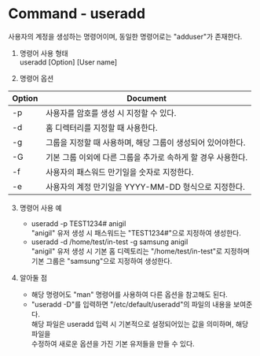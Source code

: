 Command - useradd
===============
사용자의 계정을 생성하는 명령어이며, 동일한 명령어로는 "adduser"가 존재한다.

1. 명령어 사용 형태<br>
useradd [Option] [User name]

2. 명령어 옵션

| Option | Document |
|--------|----------|
| -p     | 사용자를 암호를 생성 시 지정할 수 있다. |
| -d     | 홈 디렉터리를 지정할 때 사용한다. |
| -g     | 그룹을 지정할 때 사용하며, 해당 그룹이 생성되어 있어야한다. |
| -G     | 기본 그룹 이외에 다른 그룹을 추가로 속하게 할 경우 사용한다. |
| -f     | 사용자의 패스워드 만기일을 숫자로 지정한다. |
| -e     | 사용자의 계정 만기일을 YYYY-MM-DD 형식으로 지정한다. |

3. 명령어 사용 예<br>
    - useradd -p TEST1234# anigil<br>
    "anigil" 유저 생성 시 패스워드는 "TEST1234#"으로 지정하여 생성한다.
    - useradd -d /home/test/in-test -g samsung anigil<br>
    "anigil" 유저 생성 시 기본 홈 디렉토리는 "/home/test/in-test"로 지정하며<br>
    기본 그룹은 "samsung"으로 지정하여 생성한다.

4. 알아둘 점<br>
    - 해당 명령어도 "man" 명령어를 사용하여 다른 옵션을 참고해도 된다.<br>
    - "useradd -D"를 입력하면 "/etc/default/useradd"의 파일의 내용을 보여준다.<br>
    해당 파일은 useradd 입력 시 기본적으로 설정되어있는 값을 의미하며, 해당 파일을<br>
    수정하여 새로운 옵션을 가진 기본 유저들을 만들 수 있다.